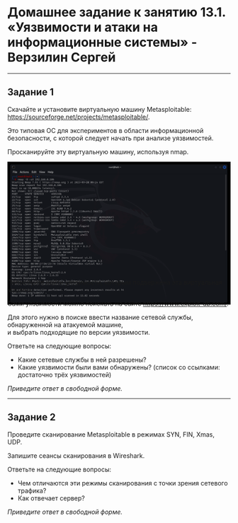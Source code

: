 # Домашнее задание к занятию 13.1. «Уязвимости и атаки на информационные системы» - Верзилин Сергей

***

## Задание 1
Скачайте и установите виртуальную машину Metasploitable: https://sourceforge.net/projects/metasploitable/.

Это типовая ОС для экспериментов в области информационной безопасности, с которой следует начать при анализе уязвимостей.

Просканируйте эту виртуальную машину, используя nmap.

<div style="widht:250px ; height:250px">

![Скриншот](https://github.com/sergey-vs/DevOps_module_13/blob/main/screenshots/13.1.1.png)

</div>

Попробуйте найти уязвимости, которым подвержена эта виртуальная машина.

Сами уязвимости можно поискать на сайте https://www.exploit-db.com/.

Для этого нужно в поиске ввести название сетевой службы, обнаруженной на атакуемой машине,  
и выбрать подходящие по версии уязвимости.

Ответьте на следующие вопросы:

 * Какие сетевые службы в ней разрешены?
 * Какие уязвимости были вами обнаружены? (список со ссылками: достаточно трёх уязвимостей)

*Приведите ответ в свободной форме.*

***

## Задание 2
Проведите сканирование Metasploitable в режимах SYN, FIN, Xmas, UDP.

Запишите сеансы сканирования в Wireshark.

Ответьте на следующие вопросы:

 * Чем отличаются эти режимы сканирования с точки зрения сетевого трафика?
 * Как отвечает сервер?

*Приведите ответ в свободной форме.*

